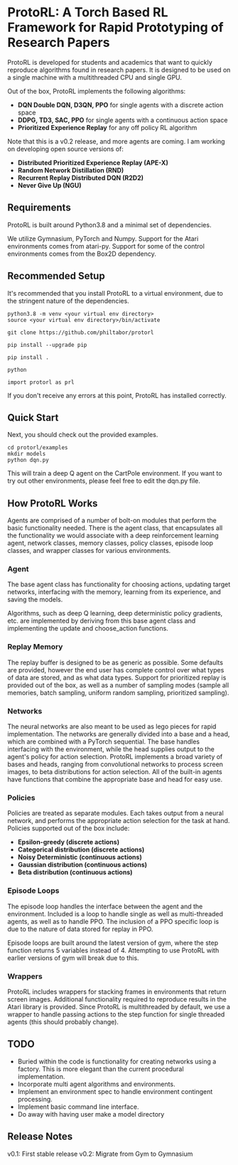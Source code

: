 # ProtoRL: A Torch Based RL Framework for Rapid Prototyping of Research Papers

ProtoRL is developed for students and academics that want to quickly reproduce algorithms
found in research papers. It is designed to be used on a single machine with a multithreaded
CPU and single GPU. 

Out of the box, ProtoRL implements the following algorithms:

- **DQN Double DQN, D3QN, PPO** for single agents with a discrete action space
- **DDPG, TD3, SAC, PPO** for single agents with a continuous action space
- **Prioritized Experience Replay** for any off policy RL algorithm

Note that this is a v0.2 release, and more agents are coming. I am working on developing
open source versions of:
- **Distributed Prioritized Experience Replay (APE-X)**
- **Random Network Distillation (RND)**
- **Recurrent Replay Distributed DQN (R2D2)**
- **Never Give Up (NGU)**

## Requirements
ProtoRL is built around Python3.8 and a minimal set of dependencies. 

We utilize Gymnasium, PyTorch and Numpy. Support
for the Atari environments comes from atari-py. Support for some of the
control environments comes from the Box2D dependency.

## Recommended Setup
It's recommended that you install ProtoRL to a virtual environment, due to the stringent
nature of the dependencies. 
```
python3.8 -m venv <your virtual env directory>
source <your virtual env directory>/bin/activate

git clone https://github.com/philtabor/protorl

pip install --upgrade pip

pip install .

python

import protorl as prl
```
If you don't receive any errors at this point, ProtoRL has installed correctly.

## Quick Start

Next, you should check out the provided examples.

```
cd protorl/examples
mkdir models
python dqn.py
```
This will train a deep Q agent on the CartPole environment. If you want to try
out other environments, please feel free to edit the dqn.py file.

## How ProtoRL Works

Agents are comprised of a number of bolt-on modules that perform the basic functionality needed.
There is the agent class, that encapsulates all the functionality we would associate with a
deep reinforcement learning agent, network classes, memory classes, policy classes,
episode loop classes, and wrapper classes for various environments.

### Agent
The base agent class has functionality for choosing actions, updating target networks,
interfacing with the memory, learning from its experience, and saving the models. 

Algorithms, such as deep Q learning, deep deterministic policy gradients, etc. are implemented
by deriving from this base agent class and implementing the update and choose_action functions.

### Replay Memory
The replay buffer is designed to be as generic as possible. Some defaults are provided, however
the end user has complete control over what types of data are stored, and as what data types.
Support for prioritized replay is provided out of the box, as well as a number of sampling
modes (sample all memories, batch sampling, uniform random sampling, prioritized sampling).

### Networks
The neural networks are also meant to be used as lego pieces for rapid implementation. 
The networks are generally divided into a base and a head, which are combined with a PyTorch
sequential. The base handles interfacing with the environment, while the head supplies output
to the agent's policy for action selection. ProtoRL implements a broad variety of bases and
heads, ranging from convolutional networks to process screen images, to beta distributions
for action selection. All of the built-in agents have functions that combine the appropriate base
and head for easy use.

### Policies
Policies are treated as separate modules. Each takes output from a neural network, and
performs the appropriate action selection for the task at hand.
Policies supported out of the box include:
- **Epsilon-greedy (discrete actions)**
- **Categorical distribution (discrete actions)**
- **Noisy Deterministic (continuous actions)**
- **Gaussian distribution (continuous actions)**
- **Beta distribution (continuous actions)**

### Episode Loops
The episode loop handles the interface between the agent and the environment. Included is
a loop to handle single as well as multi-threaded agents, as well as to handle PPO. The
inclusion of a PPO specific loop is due to the nature of data stored for replay in PPO.

Episode loops are  built around the latest version of gym, where the step function returns
5 variables instead of 4. Attempting to use ProtoRL with earlier versions of gym will 
break due to this.

### Wrappers
ProtoRL includes wrappers for stacking frames in environments that return screen images.
Additional functionality required to reproduce results in the Atari library is provided.
Since ProtoRL is multithreaded by default, we use a wrapper to handle passing actions to the
step function for single threaded agents (this should probably change).

## TODO
- Buried within the code is functionality for creating networks using a factory. This is more
elegant than the current procedural implementation.
- Incorporate multi agent algorithms and environments.
- Implement an environment spec to handle environment contingent processing.
- Implement basic command line interface.
- Do away with having user make a model directory

## Release Notes
v0.1: First stable release
v0.2: Migrate from Gym to Gymnasium

